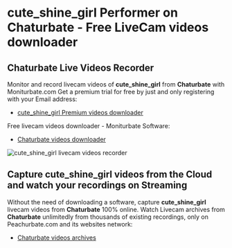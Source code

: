 # cute_shine_girl Performer on Chaturbate - Free LiveCam videos downloader

## Chaturbate Live Videos Recorder

Monitor and record livecam videos of **cute_shine_girl** from **Chaturbate** with Moniturbate.com
Get a premium trial for free by just and only registering with your Email address:
* [cute_shine_girl Premium videos downloader](https://moniturbate.com/request-demo-licence-key.html)

Free livecam videos downloader - Moniturbate Software:
* [Chaturbate videos downloader](https://moniturbate.com/moniturbate-download-software.html)

![cute_shine_girl livecam videos recorder](https://peachurnet.com/templates/moniturbate-software.png)


## Capture cute_shine_girl videos from the Cloud and watch your recordings on Streaming

Without the need of downloading a software, capture **cute_shine_girl** livecam videos from **Chaturbate** 100% online.
Watch Livecam archives from **Chaturbate** unlimitedly from thousands of existing recordings, only on Peachurbate.com and its websites network:
* [Chaturbate videos archives](https://peachurnet.com/)
